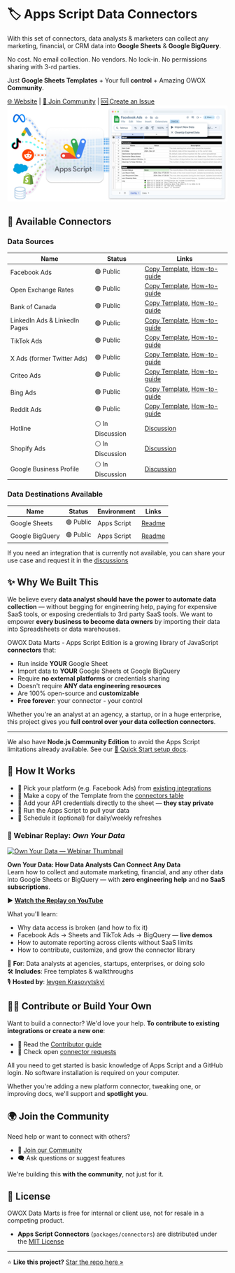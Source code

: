 # 🏷 Apps Script Data Connectors

With this set of connectors, data analysts & marketers can collect any marketing, financial, or CRM data into **Google Sheets** & **Google BigQuery**.

No cost. No email collection. No vendors. No lock-in. No permissions sharing with 3-rd parties.

Just **Google Sheets Templates** + Your full **control** + Amazing OWOX **Community**.

[🌐 Website](https://www.owox.com?utm_source=github&utm_medium=referral&utm_campaign=readme) | [💬 Join Community](https://github.com/OWOX/owox-data-marts/discussions) | [🆘 Create an Issue](https://github.com/OWOX/owox-data-marts/issues)
![JavaScript Open-Source Connectors](../../packages/connectors/res/main-cover.png)

## 🔌 Available Connectors

### Data Sources

| Name                          | Status           | Links                                                                                                                                                                            |
| ----------------------------- | ---------------- | -------------------------------------------------------------------------------------------------------------------------------------------------------------------------------- |
| Facebook Ads                  | 🟢 Public        | [Copy Template](https://drive.google.com/drive/u/0/folders/1_x556pta5lKtKbTltIrPEDkNqAn78jM4), [How-to-guide](../../packages/connectors/src/Sources/FacebookMarketing/README.md) |
| Open Exchange Rates           | 🟢 Public        | [Copy Template](https://drive.google.com/drive/u/0/folders/1akutchS-Txr5PwToMzHrikTXd_GTs-84), [How-to-guide](../../packages/connectors/src/Sources/OpenExchangeRates/README.md) |
| Bank of Canada                | 🟢 Public        | [Copy Template](https://drive.google.com/drive/u/0/folders/18c9OHHmdZs-evtU1bWd6pIqdXjnANRmv), [How-to-guide](../../packages/connectors/src/Sources/BankOfCanada/README.md)      |
| LinkedIn Ads & LinkedIn Pages | 🟢 Public        | [Copy Template](https://drive.google.com/drive/folders/1anKRhqJpSWEoeDZvJtrNLgfsGfgSBtIm), [How-to-guide](../../packages/connectors/src/Sources/LinkedIn/README.md)              |
| TikTok Ads                    | 🟢 Public        | [Copy Template](https://drive.google.com/drive/folders/1zYBdx4Lm496mrCmwSNG3t82weWZRJb0o), [How-to-guide](../../packages/connectors/src/Sources/TikTokAds/README.md)             |
| X Ads (former Twitter Ads)    | 🟢 Public        | [Copy Template](https://drive.google.com/drive/folders/16PMllaU704wrjHH45MlOBjQWZdxNhxZN), [How-to-guide](../../packages/connectors/src/Sources/XAds/README.md)                  |
| Criteo Ads                    | 🟢 Public        | [Copy Template](https://drive.google.com/drive/folders/12C7MZDyUb5fnI9IIxD8o_qvLecOD7TyQ?usp=sharing), [How-to-guide](../../packages/connectors/src/Sources/CriteoAds/README.md) |
| Bing Ads                      | 🟢 Public        | [Copy Template](https://drive.google.com/drive/folders/1AmLYbXj72CpDeamfCecvIXJgvKwIpoOS?usp=sharing), [How-to-guide](../../packages/connectors/src/Sources/BingAds/README.md)   |
| Reddit Ads                    | 🟢 Public        | [Copy Template](https://drive.google.com/drive/folders/1Bnd-GN2u3BPzI1RqZpG03aeov9kcaXNx?usp=sharing), [How-to-guide](../../packages/connectors/src/Sources/RedditAds/README.md) |
| Hotline                       | ⚪️ In Discussion | [Discussion](https://github.com/OWOX/owox-data-marts/discussions/55)                                                                                                             |
| Shopify Ads                   | ⚪️ In Discussion | [Discussion](https://github.com/OWOX/owox-data-marts/discussions/63)                                                                                                             |
| Google Business Profile       | ⚪️ In Discussion | [Discussion](https://github.com/OWOX/owox-data-marts/discussions/61)                                                                                                             |

### Data Destinations Available

| Name            | Status    | Environment | Links                                                                     |
| --------------- | --------- | ----------- | ------------------------------------------------------------------------- |
| Google Sheets   | 🟢 Public | Apps Script | [Readme](../../packages/connectors/src/Storages/GoogleSheets/README.md)   |
| Google BigQuery | 🟢 Public | Apps Script | [Readme](../../packages/connectors/src/Storages/GoogleBigQuery/README.md) |

If you need an integration that is currently not available, you can share your use case and request it in the [discussions](https://github.com/OWOX/owox-data-marts/discussions)

## ✨ Why We Built This

We believe every **data analyst should have the power to automate data collection** — without begging for engineering help, paying for expensive SaaS tools, or exposing credentials to 3rd party SaaS tools.
We want to empower **every business to become data owners** by importing their data into Spreadsheets or data warehouses.

OWOX Data Marts - Apps Script Edition is a growing library of JavaScript **connectors** that:

- Run inside **YOUR** Google Sheet
- Import data to **YOUR** Google Sheets ot Google BigQuery
- Require **no external platforms** or credentials sharing
- Doesn't require **ANY data engineering resources**
- Are 100% open-source and **customizable**
- **Free forever**: your connector - your control

Whether you're an analyst at an agency, a startup, or in a huge enterprise, this project gives you **full control over your data collection connectors**.

---

We also have **Node.js Community Edition** to avoid the Apps Script limitations already available.
See our [🚀 Quick Start setup docs](../getting-started/quick-start.md).

## 🧰 How It Works

- 🎯 Pick your platform (e.g. Facebook Ads) from [existing integrations](#-available-connectors)
- 🧾 Make a copy of the Template from the [connectors table](#-available-connectors)
- 🔐 Add your API credentials directly to the sheet — **they stay private**
- 🚀 Run the Apps Script to pull your data
- 📅 Schedule it (optional) for daily/weekly refreshes

### 🎥 Webinar Replay: _Own Your Data_

[![Own Your Data — Webinar Thumbnail](https://img.youtube.com/vi/nQYfHX-IjY8/maxresdefault.jpg)](https://www.youtube.com/live/nQYfHX-IjY8?t=66s)

**Own Your Data: How Data Analysts Can Connect Any Data**  
Learn how to collect and automate marketing, financial, and any other data into Google Sheets or BigQuery — with **zero engineering help** and **no SaaS subscriptions**.

▶️ [**Watch the Replay on YouTube**](https://www.youtube.com/live/nQYfHX-IjY8?t=66s)

What you'll learn:

- Why data access is broken (and how to fix it)
- Facebook Ads → Sheets and TikTok Ads → BigQuery — **live demos**
- How to automate reporting across clients without SaaS limits
- How to contribute, customize, and grow the connector library

🎯 **For**: Data analysts at agencies, startups, enterprises, or doing solo  
🛠️ **Includes**: Free templates & walkthroughs  
🎙️ **Hosted by**: [Ievgen Krasovytskyi](https://www.linkedin.com/in/ievgenkrasovytskyi/)

## 🧑‍💻 Contribute or Build Your Own

Want to build a connector?
We'd love your help.
**To contribute to existing integrations or create a new one**:

- 📘 Read the [Contributor guide](../../packages/connectors/CONTRIBUTING.md)
- 📌 Check open [connector requests](https://github.com/OWOX/owox-data-marts/issues)

All you need to get started is basic knowledge of Apps Script and a GitHub login.
No software installation is required on your computer.

Whether you're adding a new platform connector, tweaking one, or improving docs, we'll support and **spotlight you**.

## 🌍 Join the Community

Need help or want to connect with others?

- 💬 [Join our Community](https://github.com/OWOX/owox-data-marts/discussions)
- 🗨️ Ask questions or suggest features

We're building this **with the community**, not just for it.

## 📌 License

OWOX Data Marts is free for internal or client use, not for resale in a competing product.

- **Apps Script Connectors** (`packages/connectors`) are distributed under the [MIT License](../../licenses/MIT.md)

---

⭐ **Like this project?** [Star the repo here »](https://github.com/OWOX/owox-data-marts)
